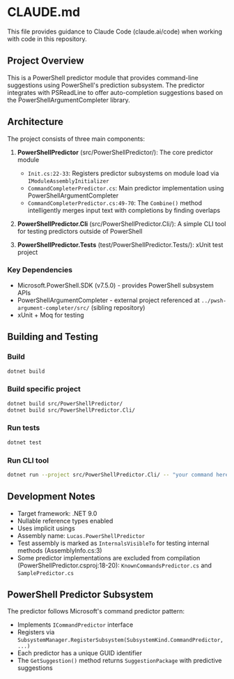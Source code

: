 # CLAUDE.md

This file provides guidance to Claude Code (claude.ai/code) when working with code in this repository.

## Project Overview

This is a PowerShell predictor module that provides command-line suggestions using PowerShell's prediction subsystem. The predictor integrates with PSReadLine to offer auto-completion suggestions based on the PowerShellArgumentCompleter library.

## Architecture

The project consists of three main components:

1. **PowerShellPredictor** (src/PowerShellPredictor/): The core predictor module
   - `Init.cs:22-33`: Registers predictor subsystems on module load via `IModuleAssemblyInitializer`
   - `CommandCompleterPredictor.cs`: Main predictor implementation using PowerShellArgumentCompleter
   - `CommandCompleterPredictor.cs:49-70`: The `Combine()` method intelligently merges input text with completions by finding overlaps

2. **PowerShellPredictor.Cli** (src/PowerShellPredictor.Cli/): A simple CLI tool for testing predictors outside of PowerShell

3. **PowerShellPredictor.Tests** (test/PowerShellPredictor.Tests/): xUnit test project

### Key Dependencies

- Microsoft.PowerShell.SDK (v7.5.0) - provides PowerShell subsystem APIs
- PowerShellArgumentCompleter - external project referenced at `../pwsh-argument-completer/src/` (sibling repository)
- xUnit + Moq for testing

## Building and Testing

### Build
```bash
dotnet build
```

### Build specific project
```bash
dotnet build src/PowerShellPredictor/
dotnet build src/PowerShellPredictor.Cli/
```

### Run tests
```bash
dotnet test
```

### Run CLI tool
```bash
dotnet run --project src/PowerShellPredictor.Cli/ -- "your command here"
```

## Development Notes

- Target framework: .NET 9.0
- Nullable reference types enabled
- Uses implicit usings
- Assembly name: `Lucas.PowerShellPredictor`
- Test assembly is marked as `InternalsVisibleTo` for testing internal methods (AssemblyInfo.cs:3)
- Some predictor implementations are excluded from compilation (PowerShellPredictor.csproj:18-20): `KnownCommandsPredictor.cs` and `SamplePredictor.cs`

## PowerShell Predictor Subsystem

The predictor follows Microsoft's command predictor pattern:
- Implements `ICommandPredictor` interface
- Registers via `SubsystemManager.RegisterSubsystem(SubsystemKind.CommandPredictor, ...)`
- Each predictor has a unique GUID identifier
- The `GetSuggestion()` method returns `SuggestionPackage` with predictive suggestions
